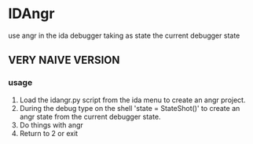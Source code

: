 # IDAngr
use angr in the ida debugger taking as state the current debugger state

## VERY NAIVE VERSION

### usage

1. Load the idangr.py script from the ida menu to create an angr project.
2. During the debug type on the shell 'state = StateShot()' to create an angr state from the current debugger state.
3. Do things with angr
4. Return to 2 or exit


